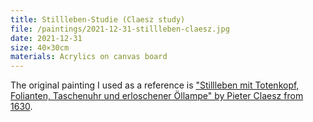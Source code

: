 ```yaml
---
title: Stillleben-Studie (Claesz study)
file: /paintings/2021-12-31-stillleben-claesz.jpg
date: 2021-12-31
size: 40×30cm
materials: Acrylics on canvas board
---
```


The original painting I used as a reference is ["Stillleben mit Totenkopf, Folianten, Taschenuhr und erloschener Öllampe" by Pieter Claesz from 1630](https://de.wikipedia.org/wiki/Vanitas-Stillleben#/media/Datei:Pieter_Claesz_002.jpg).